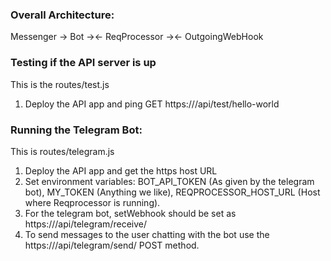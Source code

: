 ### Overall Architecture:

Messenger -> Bot -><- ReqProcessor -><- OutgoingWebHook

### Testing if the API server is up
This is the routes/test.js
1. Deploy the API app and ping GET https://<host>/api/test/hello-world

### Running the Telegram Bot:
This is routes/telegram.js
1. Deploy the API app and get the https host URL 
2. Set environment variables: BOT_API_TOKEN (As given by the telegram bot), MY_TOKEN (Anything we like), REQPROCESSOR_HOST_URL (Host where Reqprocessor is running).
3. For the telegram bot, setWebhook should be set as https://<host>/api/telegram/receive/<mytoken>
4. To send messages to the user chatting with the bot use the https://<host>/api/telegram/send/<mytoken> POST method.

